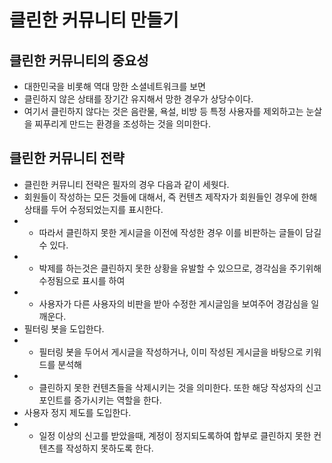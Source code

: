 # 클린한 커뮤니티 만들기

## 클린한 커뮤니티의 중요성
* 대한민국을 비롯해 역대 망한 소셜네트워크를 보면
* 클린하지 않은 상태를 장기간 유지해서 망한 경우가 상당수이다.
* 여기서 클린하지 않다는 것은 음란물, 욕설, 비방 등 특정 사용자를 제외하고는 눈살을 찌푸리게 만드는 환경을 조성하는 것을 의미한다.

## 클린한 커뮤니티 전략
* 클린한 커뮤니티 전략은 필자의 경우 다음과 같이 세웟다.
* 회원들이 작성하는 모든 것들에 대해서, 즉 컨텐츠 제작자가 회원들인 경우에 한해 상태를 두어 수정되었는지를 표시한다.
* * 따라서 클린하지 못한 게시글을 이전에 작성한 경우 이를 비판하는 글들이 담길 수 있다.
* * 박제를 하는것은 클린하지 못한 상황을 유발할 수 있으므로, 경각심을 주기위해 수정됨으로 표시를 하여
* * 사용자가 다른 사용자의 비판을 받아 수정한 게시글임을 보여주어 경감심을 일깨운다.
* 필터링 봇을 도입한다.
* * 필터링 봇을 두어서 게시글을 작성하거나, 이미 작성된 게시글을 바탕으로 키워드를 분석해
* * 클린하지 못한 컨텐츠들을 삭제시키는 것을 의미한다. 또한 해당 작성자의 신고포인트를 증가시키는 역할을 한다.
* 사용자 정지 제도를 도입한다.
* * 일정 이상의 신고를 받았을때, 계정이 정지되도록하여 합부로 클린하지 못한 컨텐츠를 작성하지 못하도록 한다.